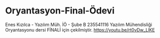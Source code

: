 # Oryantasyon-Final-Ödevi

Enes Kızılca - Yazılım Müh. İÖ - Şube B
235541116
Yazılım Mühendisliği Oryantasyonu dersi FİNALİ için çekilmiştir.
https://youtu.be/rt0vDw_LlKE
